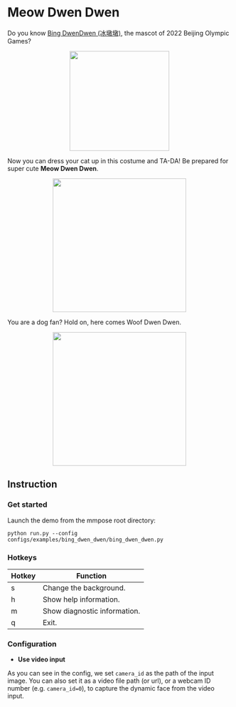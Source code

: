 # Meow Dwen Dwen

Do you know [Bing DwenDwen (冰墩墩)](https://en.wikipedia.org/wiki/Bing_Dwen_Dwen_and_Shuey_Rhon_Rhon), the mascot of 2022 Beijing Olympic Games?

<div align="center">
    <img src="https://user-images.githubusercontent.com/15977946/152742707-c0c51844-e1d0-42d0-9a12-e369002e082f.jpg" width="224px" alt><br>
</div>

Now you can dress your cat up in this costume and TA-DA! Be prepared for super cute **Meow Dwen Dwen**.

<div align="center">
    <img src="https://user-images.githubusercontent.com/15977946/152942243-a17194a2-0fd1-4467-993c-634f6d7966d8.gif" width="300px" alt><br>
</div>

You are a dog fan? Hold on, here comes Woof Dwen Dwen.

<div align="center">
    <img src="https://user-images.githubusercontent.com/15977946/152942747-84240692-3944-48a5-b60b-e60bd0a4339c.gif" width="300px" alt><br>
</div>

## Instruction

### Get started

Launch the demo from the mmpose root directory:

```shell
python run.py --config configs/examples/bing_dwen_dwen/bing_dwen_dwen.py
```

### Hotkeys

| Hotkey | Function                     |
| ------ | ---------------------------- |
| s      | Change the background.       |
| h      | Show help information.       |
| m      | Show diagnostic information. |
| q      | Exit.                        |

### Configuration

- **Use video input**

As you can see in the config, we set `camera_id` as the path of the input image. You can also set it as a video file path (or url), or a webcam ID number (e.g. `camera_id=0`), to capture the dynamic face from the video input.
